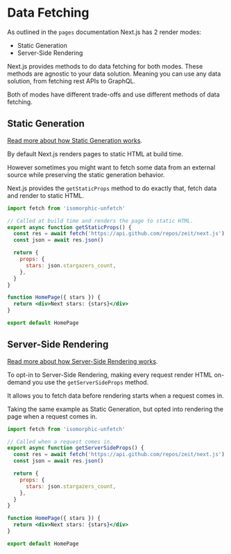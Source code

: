 # Data Fetching

As outlined in the `pages` documentation Next.js has 2 render modes:

- Static Generation
- Server-Side Rendering

Next.js provides methods to do data fetching for both modes. These methods are agnostic to your data solution.
Meaning you can use any data solution, from fetching rest APIs to GraphQL.

Both of modes have different trade-offs and use different methods of data fetching.

## Static Generation

[Read more about how Static Generation works]().

By default Next.js renders pages to static HTML at build time.

However sometimes you might want to fetch some data from an external source while preserving the static generation behavior.

Next.js provides the `getStaticProps` method to do exactly that, fetch data and render to static HTML.

```jsx
import fetch from 'isomorphic-unfetch'

// Called at build time and renders the page to static HTML.
export async function getStaticProps() {
  const res = await fetch('https://api.github.com/repos/zeit/next.js')
  const json = await res.json()

  return {
    props: {
      stars: json.stargazers_count,
    },
  }
}

function HomePage({ stars }) {
  return <div>Next stars: {stars}</div>
}

export default HomePage
```

## Server-Side Rendering

[Read more about how Server-Side Rendering works]().

To opt-in to Server-Side Rendering, making every request render HTML on-demand you use the `getServerSideProps` method.

It allows you to fetch data before rendering starts when a request comes in.

Taking the same example as Static Generation, but opted into rendering the page when a request comes in.

```jsx
import fetch from 'isomorphic-unfetch'

// Called when a request comes in.
export async function getServerSideProps() {
  const res = await fetch('https://api.github.com/repos/zeit/next.js')
  const json = await res.json()

  return {
    props: {
      stars: json.stargazers_count,
    },
  }
}

function HomePage({ stars }) {
  return <div>Next stars: {stars}</div>
}

export default HomePage
```
